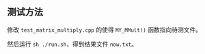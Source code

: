 ## 测试方法

修改 `test_matrix_multiply.cpp` 的使得 `MY_MMult()` 函数指向待测文件。 

然后运行 `sh ./run.sh`，得到结果文件 `now.txt`。





